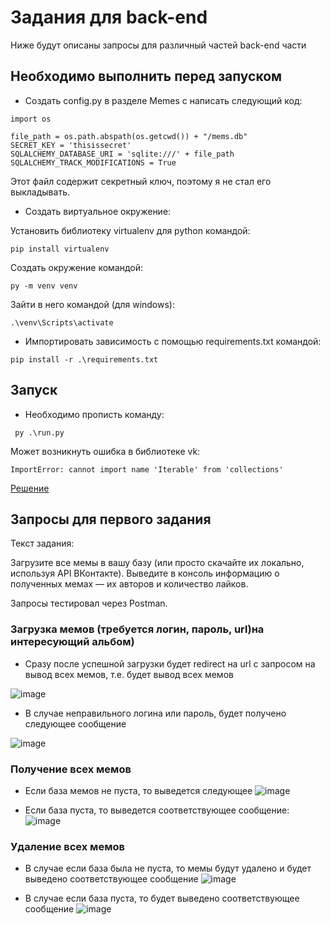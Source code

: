 # Задания для back-end
Ниже будут описаны запросы для различный частей back-end части
## Необходимо выполнить перед запуском
- Создать config.py в разделе Memes с написать следующий код:
```
import os

file_path = os.path.abspath(os.getcwd()) + "/mems.db"
SECRET_KEY = 'thisissecret'
SQLALCHEMY_DATABASE_URI = 'sqlite:///' + file_path
SQLALCHEMY_TRACK_MODIFICATIONS = True
```
Этот файл содержит секретный ключ, поэтому я не стал его выкладывать.
- Создать виртуальное окружение:

Установить библиотеку virtualenv для python командой:
```
pip install virtualenv 
```
Создать окружение командой:
```
py -m venv venv  
```
Зайти в него командой (для windows):
```
.\venv\Scripts\activate
```
- Импортировать зависимость с помощью requirements.txt командой:
```
pip install -r .\requirements.txt
```

## Запуск
- Необходимо прописть команду:
```
 py .\run.py  
```
Может возникнуть ошибка в библиотеке vk:
```
ImportError: cannot import name 'Iterable' from 'collections'
```
[Решение](https://stackoverflow.com/questions/35762077/creating-a-new-object-returns-attributeerror-list-object-has-no-attribute-s)

## Запросы для первого задания
Текст задания:

Загрузите все мемы в вашу базу (или просто скачайте их локально, используя API ВКонтакте). 
Выведите в консоль информацию о полученных мемах — их авторов и количество лайков.

Запросы тестировал через Postman.
### Загрузка мемов (требуется логин, пароль, url)на интересующий альбом)
- Сразу после успешной загрузки будет redirect на url с запросом на вывод всех мемов, т.е. будет вывод всех мемов

![image](https://user-images.githubusercontent.com/78679833/174426797-eee245cc-8ef5-41c1-9b85-e1c9f77a7006.png)
- В случае неправильного логина или пароль, будет получено следующее сообщение

![image](https://user-images.githubusercontent.com/78679833/174426826-e80cf1b4-0d42-474a-995d-5d2855a9b200.png)

### Получение всех мемов
- Если база мемов не пуста, то выведется следующее
![image](https://user-images.githubusercontent.com/78679833/174426843-c3df938e-a6bf-4fdd-84a7-1a8d12dd890c.png)

- Если база пуста, то выведется соответствующее сообщение:
![image](https://user-images.githubusercontent.com/78679833/174427223-dfc4293e-5ffe-45ab-a16b-be885352b6a7.png)

### Удаление всех мемов
- В случае если база была не пуста, то мемы будут удалено и будет выведено соответствующее сообщение
![image](https://user-images.githubusercontent.com/78679833/174427112-8a816112-2f25-43ad-b7a2-2f473c9a9d11.png)

- В случае если база пуста, то будет выведено соответствующее сообщение
![image](https://user-images.githubusercontent.com/78679833/174427131-a09de029-b5c0-4b24-a23e-3c30d9d9d08d.png)
